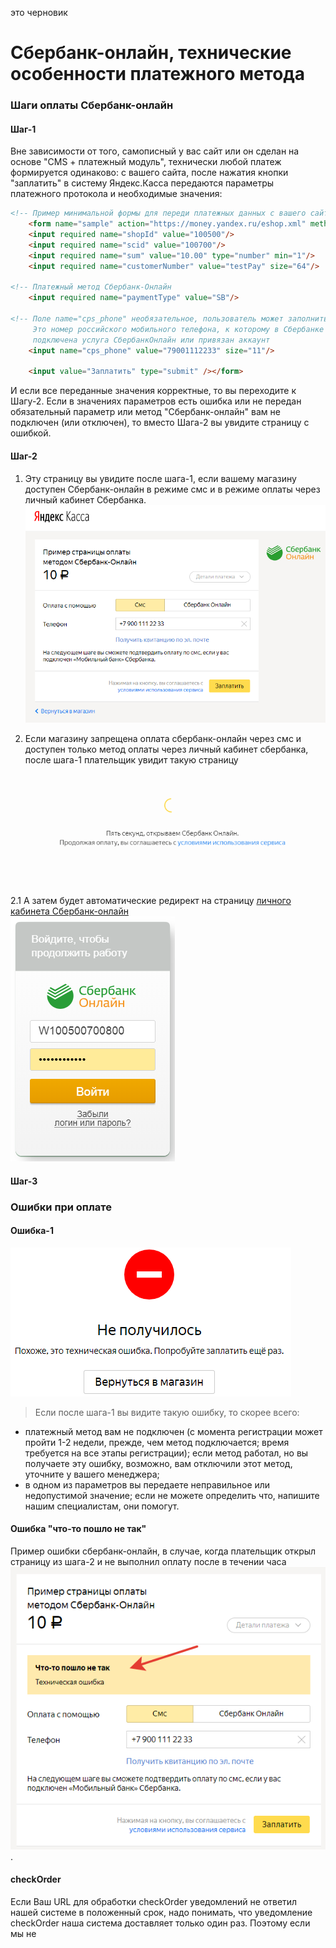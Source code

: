 это черновик 

Сбербанк-онлайн, технические особенности платежного метода
==========================================================

### Шаги оплаты Сбербанк-онлайн
#### Шаг-1
Вне зависимости от того, самописный у вас сайт или он сделан на основе "CMS + платежный модуль", технически любой платеж формируется одинаково: с вашего сайта, после нажатия кнопки "заплатить" в систему Яндекс.Касса передаются параметры платежного протокола и необходимые значения:
```html
<!-- Пример минимальной формы для переди платежных данных с вашего сайта в нашу систему -->
    <form name="sample" action="https://money.yandex.ru/eshop.xml" method="post">
    <input required name="shopId" value="100500"/>
    <input required name="scid" value="100700"/>
    <input required name="sum" value="10.00" type="number" min="1"/>
    <input required name="customerNumber" value="testPay" size="64"/>
        
<!-- Платежный метод Сбербанк-Онлайн                                                    -->
    <input required name="paymentType" value="SB"/>
  
<!-- Поле name="cps_phone" необязательное, пользователь может заполнить его сам ===========
     Это номер российского мобильного телефона, к которому в Сбербанке у плательщика
     подключена услуга СбербанкОнлайн или привязан аккаунт                              -->
    <input name="cps_phone" value="79001112233" size="11"/>
        
    <input value="Заплатить" type="submit" /></form>
```

И если все переданные значения корректные, то вы переходите к Шагу-2. Если в значениях параметров есть ошибка или не передан обязательный параметр или метод "Сбербанк-онлайн" вам не подключен (или отключен), то вместо Шага-2 вы увидите страницу с ошибкой.


#### Шаг-2

1. Эту страницу вы увидите после шага-1, если вашему магазину доступен Сбербанк-онлайн в режиме смс и в режиме оплаты через личный кабинет Сбербанка.
![пример платежной страниц сбербанк-онлайн](/i/sberbank-online-sample-payment-page.png "пример платежной страниц сбербанк-онлайн")

2. Если магазину запрещена оплата сбербанк-онлайн через смс и доступен только метод оплаты через личный кабинет сбербанка, после шага-1 плательщик увидит такую страницу
![пример сообщения, которое вы видите, если магазину запрещена оплата сбербанк-онлайн через смс и доступен только метод оплаты через личный кабинет сбербанка](/i/sberbank-online-sample-prepay-page-to-redirect.png "пример сообщения, которое вы видите, если магазину запрещена оплата сбербанк-онлайн через смс и доступен только метод оплаты через личный кабинет сбербанка")

2.1 А затем будет автоматические редирект на страницу [личного кабинета Сбербанк-онлайн](https://online.sberbank.ru/)  
![пример страницы авторизации в ЛК сбербанка](/i/sberbank-online-sample-sberLK-main-page.png "пример страницы авторизации в ЛК сбербанка")


#### Шаг-3


### Ошибки при оплате

#### Ошибка-1

![пример ошибки сбербанк-онлайн, в случае, если данный метод не подключен магазину](/i/sberbank-online-sample-error-msg1.png "пример ошибки сбербанк-онлайн, в случае, если данный метод не подключен магазину")

> Если после шага-1 вы видите такую ошибку, то скорее всего:
* платежный метод вам не подключен (с момента регистрации может пройти 1-2 недели, прежде, чем метод подключается; время требуется на все этапы регистрации); если метод работал, но вы получаете эту ошибку, возможно, вам отключили этот метод, уточните у вашего менеджера;
* в одном из параметров вы передаете неправильное или недопустимой значение; если не можете определить что, напишите нашим специалистам, они помогут.

#### Ошибка "что-то пошло не так"
Пример ошибки сбербанк-онлайн, в случае, когда плательщик открыл страницу из шага-2 и не выполнил оплату после в течении часа
![пример ошибки сбербанк-онлайн, в случае, когда плательщик открыл страницу из шага-2 и не выполнил оплату после в течении часа](/i/sberbank-online-sample-error-expire-contract-page.png "пример ошибки сбербанк-онлайн, в случае, когда плательщик открыл страницу из шага-2 и не выполнил оплату после в течении часа").

#### checkOrder
Если Ваш URL для обработки checkOrder уведомлений не ответил нашей системе в положенный срок, надо понимать, что уведомление checkOrder наша система доставляет только один раз. Поэтому если мы не 
